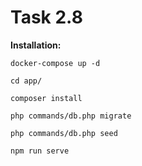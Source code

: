 # Task 2.8

**Installation:**


```
docker-compose up -d
```

```
cd app/
```

```
composer install
```

```
php commands/db.php migrate
```

```
php commands/db.php seed
```

```
npm run serve
```